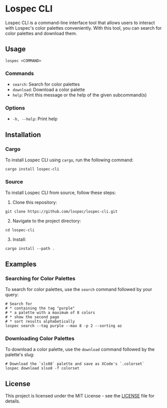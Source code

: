 # Lospec CLI

Lospec CLI is a command-line interface tool that allows users to interact with Lospec's color palettes conveniently. With this tool, you can search for color palettes and download them.


## Usage

```
lospec <COMMAND>
```

### Commands

- `search`: Search for color palettes
- `download`: Download a color palette
- `help`: Print this message or the help of the given subcommand(s)

### Options


- `-h, --help`: Print help

## Installation

### Cargo

To install Lospec CLI using `cargo`, run the following command:

```
cargo install lospec-cli
```

### Source

To install Lospec CLI from source, follow these steps:

1. Clone this repository:

```
git clone https://github.com/lospec/lospec-cli.git
```

2. Navigate to the project directory:

```
cd lospec-cli
```

3. Install:

```
cargo install --path .
```


## Examples

### Searching for Color Palettes

To search for color palettes, use the `search` command followed by your query:

```
# Search for
# * containing the tag "purple"
# * a palette with a maximum of 8 colors
# * show the second page
# * sort results alphabetically
lospec search --tag purple --max 8 -p 2 --sorting az
```

### Downloading Color Palettes

To download a color palette, use the `download` command followed by the palette's slug:

```
# Download the `sls08` palette and save as XCode's `.colorset`
lospec download slso8 -f colorset
```


## License

This project is licensed under the MIT License - see the [LICENSE](LICENSE) file for details.
